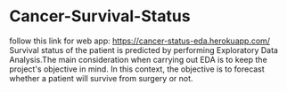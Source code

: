# Cancer-Survival-Status
follow this link for web app: https://cancer-status-eda.herokuapp.com/ <br>
Survival status of the patient is predicted by performing Exploratory Data Analysis.The main consideration when carrying out EDA is to keep the project's objective in mind. In this context, the objective is to forecast whether a patient will survive from surgery or not.

